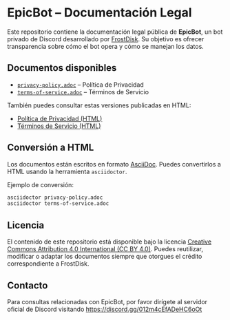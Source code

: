 # EpicBot – Documentación Legal

Este repositorio contiene la documentación legal pública de **EpicBot**, un bot
privado de Discord desarrollado por [FrostDisk](https://www.frostdisk.com/). Su
objetivo es ofrecer transparencia sobre cómo el bot opera y cómo se manejan los
datos.

## Documentos disponibles

- [`privacy-policy.adoc`](./privacy-policy.adoc) – Política de Privacidad
- [`terms-of-service.adoc`](./terms-of-service.adoc) – Términos de Servicio

También puedes consultar estas versiones publicadas en HTML:

- [Política de Privacidad (HTML)](https://www.frostdisk.com/epicbot/privacy-policy.html)
- [Términos de Servicio (HTML)](https://www.frostdisk.com/epicbot/terms-of-service.html)

## Conversión a HTML

Los documentos están escritos en formato
[AsciiDoc](https://asciidoctor.org/docs/asciidoc-syntax-quick-reference/).
Puedes convertirlos a HTML usando la herramienta `asciidoctor`.

Ejemplo de conversión:

```bash
asciidoctor privacy-policy.adoc
asciidoctor terms-of-service.adoc
```

## Licencia

El contenido de este repositorio está disponible bajo la licencia
[Creative Commons Attribution 4.0 International (CC BY 4.0)](https://creativecommons.org/licenses/by/4.0/).
Puedes reutilizar, modificar o adaptar los documentos siempre que otorgues el
crédito correspondiente a FrostDisk.

## Contacto

Para consultas relacionadas con EpicBot, por favor dirígete al servidor oficial
de Discord visitando https://discord.gg/012m4cEfADeHC6oOt
